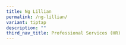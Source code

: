 ```yaml
---
title: Ng Lillian
permalink: /ng-lillian/
variant: tiptap
description: ""
third_nav_title: Professional Services (HR)
---
```

